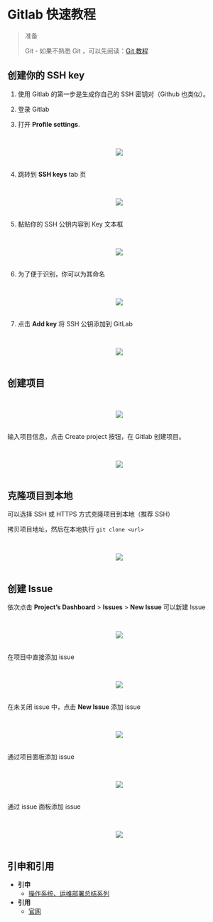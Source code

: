 # Gitlab 快速教程

> 准备
>
> Git - 如果不熟悉 Git ，可以先阅读：[Git 教程](https://github.com/dunwu/OS/tree/master/docs/git)

## 创建你的 SSH key

1. 使用 Gitlab 的第一步是生成你自己的 SSH 密钥对（Github 也类似）。

2. 登录 Gitlab

3. 打开 **Profile settings**.

<br><div align="center"><img src="https://docs.gitlab.com/ce/gitlab-basics/img/profile_settings.png"/></div><br>

4. 跳转到 **SSH keys** tab 页

<br><div align="center"><img src="https://docs.gitlab.com/ce/gitlab-basics/img/profile_settings_ssh_keys.png"/></div><br>

5. 黏贴你的 SSH 公钥内容到 Key 文本框

<br><div align="center"><img src="https://docs.gitlab.com/ce/gitlab-basics/img/profile_settings_ssh_keys_paste_pub.png"/></div><br>

6. 为了便于识别，你可以为其命名

<br><div align="center"><img src="https://docs.gitlab.com/ce/gitlab-basics/img/profile_settings_ssh_keys_title.png"/></div><br>

7. 点击 **Add key** 将 SSH 公钥添加到 GitLab

<br><div align="center"><img src="https://docs.gitlab.com/ce/gitlab-basics/img/profile_settings_ssh_keys_single_key.png"/></div><br>

## 创建项目

<br><div align="center"><img src="http://dunwu.test.upcdn.net/snap/20190131150658.png"/></div><br>

输入项目信息，点击 Create project 按钮，在 Gitlab 创建项目。

<br><div align="center"><img src="http://dunwu.test.upcdn.net/snap/20190131150759.png"/></div><br>

## 克隆项目到本地

可以选择 SSH 或 HTTPS 方式克隆项目到本地（推荐 SSH）

拷贝项目地址，然后在本地执行 `git clone <url>`

<br><div align="center"><img src="C:\Users\Administrator\AppData\Roaming\Typora\typora-user-images\1548919326929.png"/></div><br>

## 创建 Issue

依次点击 **Project’s Dashboard** > **Issues** > **New Issue** 可以新建 Issue

<br><div align="center"><img src="https://docs.gitlab.com/ce/user/project/issues/img/new_issue_from_tracker_list.png"/></div><br>

在项目中直接添加 issue

<br><div align="center"><img src="https://docs.gitlab.com/ce/user/project/issues/img/new_issue.png"/></div><br>

在未关闭 issue 中，点击 **New Issue** 添加 issue

<br><div align="center"><img src="https://docs.gitlab.com/ce/user/project/issues/img/new_issue_from_open_issue.png"/></div><br>

通过项目面板添加 issue

<br><div align="center"><img src="https://docs.gitlab.com/ce/user/project/issues/img/new_issue_from_projects_dashboard.png"/></div><br>

通过 issue 面板添加 issue

<br><div align="center"><img src="https://docs.gitlab.com/ce/user/project/issues/img/new_issue_from_issue_board.png"/></div><br>

## 引申和引用

- **引申**
  - [操作系统、运维部署总结系列](https://github.com/dunwu/OS)
- **引用**
  - [官网](https://about.gitlab.com/)
